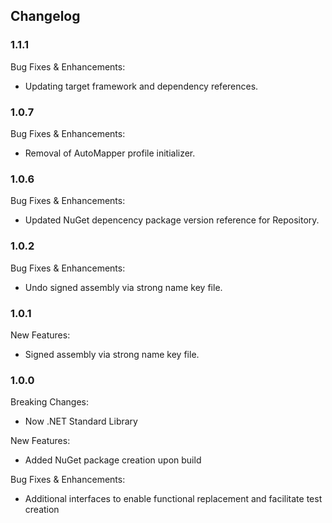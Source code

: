 ﻿## Changelog

### 1.1.1
Bug Fixes & Enhancements:
* Updating target framework and dependency references.

### 1.0.7
Bug Fixes & Enhancements:
* Removal of AutoMapper profile initializer.

### 1.0.6
Bug Fixes & Enhancements:
* Updated NuGet depencency package version reference for Repository.

### 1.0.2
Bug Fixes & Enhancements:
* Undo signed assembly via strong name key file.

### 1.0.1
New Features:
* Signed assembly via strong name key file.

### 1.0.0
Breaking Changes:
* Now .NET Standard Library

New Features:
* Added NuGet package creation upon build

Bug Fixes & Enhancements:
* Additional interfaces to enable functional replacement and facilitate test creation
